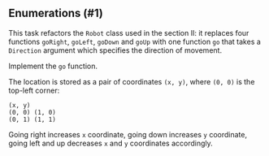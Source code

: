 ## Enumerations (#1)

This task refactors the `Robot` class used in the section II:
it replaces four functions `goRight`, `goLeft`, `goDown` and `goUp` 
with one function `go` that takes a `Direction` argument which specifies 
the direction of movement.

Implement the `go` function.

The location is stored as a pair of coordinates `(x, y)`, where `(0, 0)` is the top-left
corner:

```
(x, y)
(0, 0) (1, 0)
(0, 1) (1, 1)
```

Going right increases `x` coordinate, going down increases `y` coordinate,
going left and up decreases `x` and `y` coordinates accordingly.
